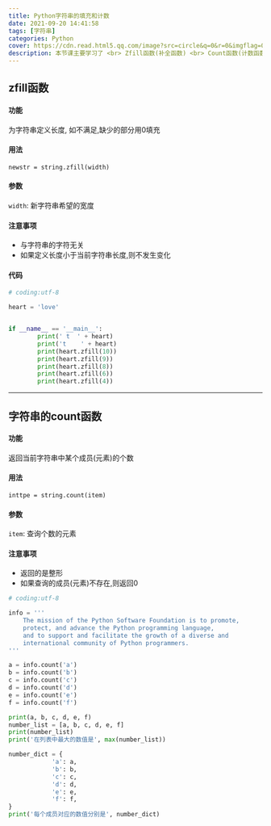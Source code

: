 ```yaml
---
title: Python字符串的填充和计数
date: 2021-09-20 14:41:58
tags: [字符串]
categories: Python
cover: https://cdn.read.html5.qq.com/image?src=circle&q=0&r=0&imgflag=0&cdn_cache=1800&w=0&h=0&imageUrl=https://learnonly-7.oss-cn-qingdao.aliyuncs.com/2021-9-20/2.png
description: 本节课主要学习了 <br> Zfill函数(补全函数) <br> Count函数(计数函数) 的用法
---
```


## zfill函数

#### 功能

为字符串定义长度, 如不满足,缺少的部分用0填充

#### 用法

`newstr = string.zfill(width)`

#### 参数

`width`: 新字符串希望的宽度

#### 注意事项

- 与字符串的字符无关
- 如果定义长度小于当前字符串长度,则不发生变化

#### 代码 

```python
# coding:utf-8

heart = 'love'


if __name__ == '__main__':
        print(' t  ' + heart)
        print('t    ' + heart)
        print(heart.zfill(10))
        print(heart.zfill(9))
        print(heart.zfill(8))
        print(heart.zfill(6))
        print(heart.zfill(4))

```

-------------------------

## 字符串的count函数

#### 功能

返回当前字符串中某个成员(元素)的个数

#### 用法

`inttpe = string.count(item)`

#### 参数

`item`: 查询个数的元素

#### 注意事项

- 返回的是整形
- 如果查询的成员(元素)不存在,则返回0

```python
# coding:utf-8

info = '''
    The mission of the Python Software Foundation is to promote, 
    protect, and advance the Python programming language, 
    and to support and facilitate the growth of a diverse and 
    international community of Python programmers.
'''

a = info.count('a')
b = info.count('b')
c = info.count('c')
d = info.count('d')
e = info.count('e')
f = info.count('f')

print(a, b, c, d, e, f)
number_list = [a, b, c, d, e, f]
print(number_list)
print('在列表中最大的数值是', max(number_list))

number_dict = {
            'a': a,
            'b': b,
            'c': c,
            'd': d,
            'e': e,
            'f': f,
}
print('每个成员对应的数值分别是', number_dict)

```

